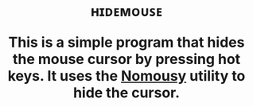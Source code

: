 <h1 align="center">ʜɪᴅᴇᴍᴏᴜꜱᴇ</a>

This is a simple program that hides the mouse cursor by pressing hot keys. It uses the [Nomousy](https://www.autohotkey.com/board/topic/2083-nomousy-disablehide-your-mouse-pointer-cmd/) utility to hide the cursor.

